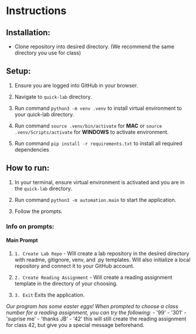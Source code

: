 # Instructions

## Installation:

- Clone repository into desired directory. (We recommend the same directory you use for class)

## Setup:

1. Ensure you are logged into GitHub in your browser.

2. Navigate to `quick-lab` directory.

3. Run command `python3 -m venv .venv` to install virtual environment to your quick-lab directory.

4. Run command `source .venv/bin/activate` for **MAC** or `source .venv/Scripts/activate` for **WINDOWS** to activate environment.

5. Run command `pip install -r requirements.txt` to install all required dependencies

## How to run:

1. In your terminal, ensure virtual environment is activated and you are in the `quick-lab` directory.

2. Run command `python3 -m automation.main` to start the application.

3. Follow the prompts.

### Info on prompts:

#### Main Prompt

1. `1. Create Lab Repo` - Will create a lab repository in the desired directory with readme, gitignore, venv, and .py templates.  Will also initialize a local repository and connect it to your GitHub account.

2. `2. Create Reading Assignment` - Will create a reading assignment template in the directory of your choosing.  

3. `3. Exit` Exits the application.

*Our program has some easter eggs! When prompted to choose a class number for a reading assignment, you can try the following:*
    - '99'
    - '301'
    - 'suprise me'
    - 'thanks JB'
    - '42' this will still create the reading assignment for class 42, but give you a special message beforehand.
